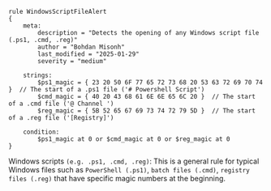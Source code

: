 ```
rule WindowsScriptFileAlert
{
    meta:
        description = "Detects the opening of any Windows script file (.ps1, .cmd, .reg)"
        author = "Bohdan Misonh"
        last_modified = "2025-01-29"
        severity = "medium"

    strings:
        $ps1_magic = { 23 20 50 6F 77 65 72 73 68 20 53 63 72 69 70 74 }  // The start of a .ps1 file ('# Powershell Script')
        $cmd_magic = { 40 20 43 68 61 6E 6E 65 6C 20 }  // The start of a .cmd file ('@ Channel ')
        $reg_magic = { 5B 52 65 67 69 73 74 72 79 5D }  // The start of a .reg file ('[Registry]')
        
    condition:
        $ps1_magic at 0 or $cmd_magic at 0 or $reg_magic at 0
}

```

Windows scripts `(e.g. .ps1, .cmd, .reg)`: This is a general rule for typical Windows files such as `PowerShell (.ps1)`, `batch files (.cmd)`, `registry files (.reg)` that have specific magic numbers at the beginning.

